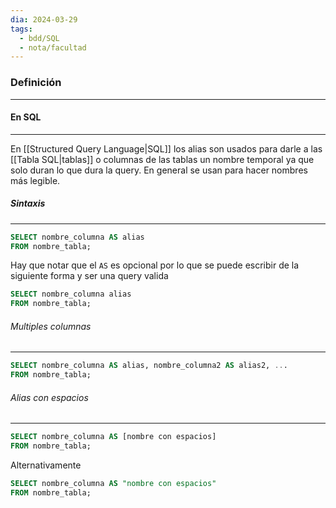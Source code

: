 ```yaml
---
dia: 2024-03-29
tags:
  - bdd/SQL
  - nota/facultad
---
```

### Definición
---


#### En SQL
---
En [[Structured Query Language|SQL]] los alias son usados para darle a las [[Tabla SQL|tablas]] o columnas de las tablas un nombre temporal ya que solo duran lo que dura la query. En general se usan para hacer nombres más legible.

##### Sintaxis
---
```SQL
SELECT nombre_columna AS alias
FROM nombre_tabla;
```

Hay que notar que el `AS` es opcional por lo que se puede escribir de la siguiente forma y ser una query valida
```SQL
SELECT nombre_columna alias
FROM nombre_tabla;
```

###### Multiples columnas
---
```SQL
SELECT nombre_columna AS alias, nombre_columna2 AS alias2, ...
FROM nombre_tabla;
```

###### Alias con espacios
---
```SQL
SELECT nombre_columna AS [nombre con espacios]
FROM nombre_tabla;
```

Alternativamente 
```SQL
SELECT nombre_columna AS "nombre con espacios"
FROM nombre_tabla;
```
